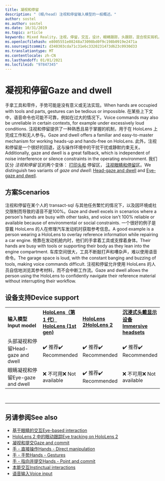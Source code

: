 ```yaml
---
title: 凝视和停留
description: " (眼/head) 注视和停留输入模型的一般概述。"
author: sostel
ms.author: sostel
ms.date: 10/31/2019
ms.topic: article
keywords: Mixed Reality，注视，停留，交互，设计，眼睛跟踪，头跟踪，混合现实耳机，windows mixed Reality 耳机，虚拟现实耳机，HoloLens，MRTK，混合现实工具包
ms.openlocfilehash: e8005551e08248a73098bd0f9c198b0919e2471a
ms.sourcegitcommit: d340303cda71c31e6c3320231473d623c0930d33
ms.translationtype: MT
ms.contentlocale: zh-CN
ms.lasthandoff: 01/01/2021
ms.locfileid: "97847345"
---
```

# <a name="gaze-and-dwell"></a><span data-ttu-id="97d00-104">凝视和停留</span><span class="sxs-lookup"><span data-stu-id="97d00-104">Gaze and dwell</span></span>

<span data-ttu-id="97d00-105">手拿工具和零件，手势可能是没有意义或无法实现。</span><span class="sxs-lookup"><span data-stu-id="97d00-105">When hands are occupied with tools and parts, gestures can be tedious or impossible.</span></span>
<span data-ttu-id="97d00-106">在某些上下文中，语音命令也可能不可靠，例如在过大的情况下。</span><span class="sxs-lookup"><span data-stu-id="97d00-106">Voice commands may also be unreliable in certain contexts, for example under excessively loud conditions.</span></span>
<span data-ttu-id="97d00-107">注视和停留提供了一种熟悉且易于掌握的机制，用于在 HoloLens 上完成工作和无人参与。</span><span class="sxs-lookup"><span data-stu-id="97d00-107">Gaze and dwell offers a familiar and easy-to-master mechanism for working heads-up and hands-free on HoloLens.</span></span>
<span data-ttu-id="97d00-108">此外，注视和停留是一个很好的回退，这与操作环境中的干扰干扰或静默约束无关。</span><span class="sxs-lookup"><span data-stu-id="97d00-108">Additionally, gaze and dwell is a great fallback, which is independent of noise interference or silence constraints in the operating environment.</span></span>
<span data-ttu-id="97d00-109">我们区分 _注视和停留_ 区的两个变体： [打印头和](gaze-and-dwell-head.md) 停留区， [注视眼睛和停留](gaze-and-dwell-eyes.md)区。</span><span class="sxs-lookup"><span data-stu-id="97d00-109">We distinguish two variants of _gaze and dwell_: [Head-gaze and dwell](gaze-and-dwell-head.md) and [Eye-gaze and dwell](gaze-and-dwell-eyes.md).</span></span>

## <a name="scenarios"></a><span data-ttu-id="97d00-110">方案</span><span class="sxs-lookup"><span data-stu-id="97d00-110">Scenarios</span></span>

<span data-ttu-id="97d00-111">注视和停留在某个人的 transact-sql 与其他任务繁忙的情况下，以及因环境或社交限制而导致的语音不是100%。</span><span class="sxs-lookup"><span data-stu-id="97d00-111">Gaze and dwell excels in scenarios where a person's hands are busy with other tasks, and voice isn't 100% reliable or available because of environmental or social constraints.</span></span>
<span data-ttu-id="97d00-112">一个很好的例子是穿戴 HoloLens 的人在修理汽车发动机时获取参考信息。</span><span class="sxs-lookup"><span data-stu-id="97d00-112">A good example is a person wearing a HoloLens to overlay reference information while repairing a car engine.</span></span>
<span data-ttu-id="97d00-113">倚靠在发动机舱内时，他们的手拿着工具或支撑着身体。</span><span class="sxs-lookup"><span data-stu-id="97d00-113">Their hands are busy with tools or supporting their body as they lean into the engine compartment.</span></span>
<span data-ttu-id="97d00-114">车库空间很大，工具不断敲打声和嘈杂声，难以使用语音命令。</span><span class="sxs-lookup"><span data-stu-id="97d00-114">The garage space is loud, with the constant banging and buzzing of tools, making voice commands difficult.</span></span>
<span data-ttu-id="97d00-115">注视和停留允许使用 HoloLens 的人员自信地浏览其参考材料，而不会中断工作流。</span><span class="sxs-lookup"><span data-stu-id="97d00-115">Gaze and dwell allows the person using the HoloLens to confidently navigate their reference material without interrupting their workflow.</span></span>

## <a name="device-support"></a><span data-ttu-id="97d00-116">设备支持</span><span class="sxs-lookup"><span data-stu-id="97d00-116">Device support</span></span>

<table>
    <colgroup>
    <col width="25%" />
    <col width="25%" />
    <col width="25%" />
    <col width="25%" />
    </colgroup>
    <tr>
        <td><span data-ttu-id="97d00-117"><strong>输入模型</strong></span><span class="sxs-lookup"><span data-stu-id="97d00-117"><strong>Input model</strong></span></span></td>
        <td><span data-ttu-id="97d00-118"><a href="../hololens-hardware-details.md"><strong>HoloLens（第 1 代）</strong></a></span><span class="sxs-lookup"><span data-stu-id="97d00-118"><a href="../hololens-hardware-details.md"><strong>HoloLens (1st gen)</strong></a></span></span></td>
        <td><span data-ttu-id="97d00-119"><a href="https://docs.microsoft.com/hololens/hololens2-hardware"><strong>HoloLens 2</strong></span><span class="sxs-lookup"><span data-stu-id="97d00-119"><a href="https://docs.microsoft.com/hololens/hololens2-hardware"><strong>HoloLens 2</strong></span></span></td>
        <td><span data-ttu-id="97d00-120"><a href="../discover/immersive-headset-hardware-details.md"><strong>沉浸式头戴显示设备</strong></a></span><span class="sxs-lookup"><span data-stu-id="97d00-120"><a href="../discover/immersive-headset-hardware-details.md"><strong>Immersive headsets</strong></a></span></span></td>
    </tr>
     <tr>
        <td><span data-ttu-id="97d00-121">头部凝视和停留</span><span class="sxs-lookup"><span data-stu-id="97d00-121">Head-gaze and dwell</span></span></td>
        <td><span data-ttu-id="97d00-122">✔️ 推荐</span><span class="sxs-lookup"><span data-stu-id="97d00-122">✔️ Recommended</span></span></td>
        <td><span data-ttu-id="97d00-123">✔️ 推荐</span><span class="sxs-lookup"><span data-stu-id="97d00-123">✔️ Recommended</span></span></td>
        <td><span data-ttu-id="97d00-124">✔️ 推荐</span><span class="sxs-lookup"><span data-stu-id="97d00-124">✔️ Recommended</span></span></td>
    </tr>
     <tr>
        <td><span data-ttu-id="97d00-125">眼睛凝视和停留</span><span class="sxs-lookup"><span data-stu-id="97d00-125">Eye-gaze and dwell</span></span></td>
        <td><span data-ttu-id="97d00-126">❌ 不可用</span><span class="sxs-lookup"><span data-stu-id="97d00-126">❌ Not available</span></span></td>
        <td><span data-ttu-id="97d00-127">✔️ 推荐</span><span class="sxs-lookup"><span data-stu-id="97d00-127">✔️ Recommended</span></span></td>
        <td><span data-ttu-id="97d00-128">❌ 不可用</span><span class="sxs-lookup"><span data-stu-id="97d00-128">❌ Not available</span></span></td>
    </tr>
</table>


<br>

---

 ## <a name="see-also"></a><span data-ttu-id="97d00-129">另请参阅</span><span class="sxs-lookup"><span data-stu-id="97d00-129">See also</span></span>

* [<span data-ttu-id="97d00-130">基于眼睛的交互</span><span class="sxs-lookup"><span data-stu-id="97d00-130">Eye-based interaction</span></span>](eye-gaze-interaction.md)
* [<span data-ttu-id="97d00-131">HoloLens 2 中的眼动跟踪</span><span class="sxs-lookup"><span data-stu-id="97d00-131">Eye tracking on HoloLens 2</span></span>](eye-tracking.md)
* [<span data-ttu-id="97d00-132">凝视和提交</span><span class="sxs-lookup"><span data-stu-id="97d00-132">Gaze and commit</span></span>](gaze-and-commit.md)
* [<span data-ttu-id="97d00-133">手 - 直接操作</span><span class="sxs-lookup"><span data-stu-id="97d00-133">Hands - Direct manipulation</span></span>](direct-manipulation.md)
* [<span data-ttu-id="97d00-134">手 - 手势</span><span class="sxs-lookup"><span data-stu-id="97d00-134">Hands - Gestures</span></span>](gaze-and-commit.md#composite-gestures)
* [<span data-ttu-id="97d00-135">手 - 指向并提交</span><span class="sxs-lookup"><span data-stu-id="97d00-135">Hands - Point and commit</span></span>](point-and-commit.md)
* [<span data-ttu-id="97d00-136">本能交互</span><span class="sxs-lookup"><span data-stu-id="97d00-136">Instinctual interactions</span></span>](interaction-fundamentals.md)
* [<span data-ttu-id="97d00-137">语音输入</span><span class="sxs-lookup"><span data-stu-id="97d00-137">Voice input</span></span>](voice-input.md)
